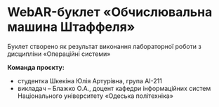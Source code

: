 # WebAR-буклет «Обчислювальна машина Штаффеля»
 Буклет створено як результат виконання лабораторної роботи з дисципліни
«Операційні системи»

 **Команда проєкту:**
 + студентка Шкекіна Юлія Артурівна, група АІ-211
 + викладач – Блажко О.А., доцент кафедри інформаційних систем Національного
університету «Одеська політехніка»
